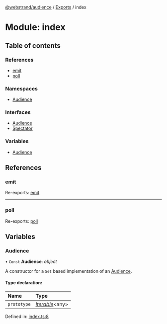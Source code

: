 [@webstrand/audience](../README.md) / [Exports](../modules.md) / index

# Module: index

## Table of contents

### References

- [emit](index.md#emit)
- [poll](index.md#poll)

### Namespaces

- [Audience](index.audience.md)

### Interfaces

- [Audience](../interfaces/index.audience-1.md)
- [Spectator](../interfaces/index.spectator.md)

### Variables

- [Audience](index.md#audience)

## References

### emit

Re-exports: [emit](emit.md#emit)

___

### poll

Re-exports: [poll](poll.md#poll)

## Variables

### Audience

• `Const` **Audience**: *object*

A constructor for a `Set` based implementation of an [Audience](index.audience.md).

#### Type declaration:

Name | Type |
:------ | :------ |
`prototype` | [*Iterable*](../interfaces/index.audience.iterable.md)<any\> |

Defined in: [index.ts:8](https://github.com/webstrand/audience/blob/e2540cb/src/index.ts#L8)
